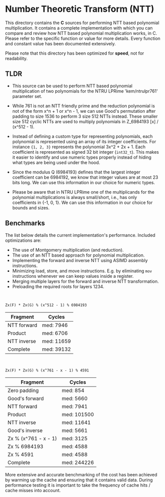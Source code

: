 
# Number Theoretic Transform (NTT)

This directory contains the **C** sources for performing NTT based polynomial
multiplication. It contains a complete implementation with which you can compare
and review how NTT based polynomial multiplication works, in C. Please refer to
the specific function or value for more details. Every function and constant
value has been documented extensively.

Please note that this directory has been optimized for **speed**, not for
readability.

## TLDR

* This source can be used to perform NTT based polynomial multiplication of two
polynomials for the NTRU LPRime 'kem/ntrulpr761' parameter set.

* While 761 is not an NTT friendly prime and the reduction polynomial is not of
the form x^n + 1 or x^n - 1, we can use Good's permutation after padding to size
1536 to perform 3 size 512 NTTs instead.  These smaller size 512 cyclic NTTs are
used to multiply polynomials in Z_6984193 [x] / (x^512 - 1).

* Instead of defining a custom type for representing polynomials, each
polynomial is represented using an array of its integer coefficients. For
instance `{1, 2, 3}` represents the polynomial 3x^2 + 2x + 1. Each coefficient
is represented as signed 32 bit integer (`int32_t`). This makes it easier to
identify and use numeric types properly instead of hiding what types are being
used under the hood.

* Since the modulus Q (6984193) defines that the largest integer coefficient can
be 6984192, we know that integer values are at most 23 bits long. We can use
this information in our choice for numeric types.

* Please be aware that in NTRU LPRime one of the multiplicands for the
polynomial multiplications is always small/short, i.e., has only coefficients in
{-1, 0, 1}. We can use this information in our choice for bounds and sizes.

## Benchmarks

The list below details the current implementation's performance. Included
optimizations are:

* The use of Montgomery multiplication (and reduction).
* The use of an NTT based approach for polynomial multiplication.
* Implementing the forward and inverse NTT using ASIMD assembly instructions.
* Minimizing load, store, and move instructions. E.g. by eliminating `mov`
  instructions whenever we can keep values inside a register.
* Merging multiple layers for the forward and inverse NTT transformation.
* Preloading the required roots for layers 1234.

<br>

`Zx(F) * Zx(G) % (x^512 - 1) % 6984193`

| Fragment             | Cycles         |
| --------             | ------         |
| NTT forward          | med: 7946      |
| Product              | med: 6706      |
| NTT inverse          | med: 11659     |
| Complete             | med: 39132     |

<br>

`Zx(F) * Zx(G) % (x^761 - x - 1) % 4591`

| Fragment             | Cycles         |
| --------             | ------         |
| Zero padding         | med: 854       |
| Good's forward       | med: 5660      |
| NTT forward          | med: 7941      |
| Product              | med: 101500    |
| NTT inverse          | med: 11641     |
| Good's inverse       | med: 5661      |
| Zx % (x^761 - x - 1) | med: 3125      |
| Zx % 6984193         | med: 4588      |
| Zx % 4591            | med: 4588      |
| Complete             | med: 244226    |

More extensive and accurate benchmarking of the cost has been achieved by
warming up the cache and ensuring that it contains valid data. During
performance testing it is important to take the frequency of cache hits / cache
misses into account.
